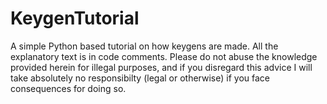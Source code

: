 # KeygenTutorial

A simple Python based tutorial on how keygens are made. All the explanatory text is in code comments.
Please do not abuse the knowledge provided herein for illegal purposes, and if you disregard this advice
I will take absolutely no responsibilty (legal or otherwise) if you face consequences for doing so.
